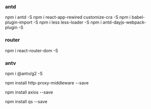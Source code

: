  ### antd
 npm i antd -S
 npm i react-app-rewired customize-cra -S
 npm i babel-plugin-import -S
 npm i less less-loader -S
 npm i antd-dayjs-webpack-plugin -S

 ### router
 npm i react-router-dom -S

 ### antv
 npm i @antv/g2 -S       

 npm install http-proxy-middleware --save 

 npm install axios --save

 npm install qs --save